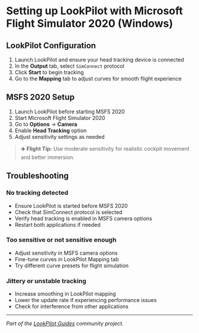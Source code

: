 # Setting up LookPilot with Microsoft Flight Simulator 2020 (Windows)

## LookPilot Configuration

1. Launch LookPilot and ensure your head tracking device is connected
2. In the **Output** tab, select `SimConnect` protocol
3. Click **Start** to begin tracking
4. Go to the **Mapping** tab to adjust curves for smooth flight experience

## MSFS 2020 Setup

1. Launch LookPilot before starting MSFS 2020
2. Start Microsoft Flight Simulator 2020
3. Go to **Options** → **Camera**
4. Enable **Head Tracking** option
5. Adjust sensitivity settings as needed

> **✈️ Flight Tip:** Use moderate sensitivity for realistic cockpit movement and better immersion.

## Troubleshooting

### No tracking detected
- Ensure LookPilot is started before MSFS 2020
- Check that SimConnect protocol is selected
- Verify head tracking is enabled in MSFS camera options
- Restart both applications if needed

### Too sensitive or not sensitive enough
- Adjust sensitivity in MSFS camera options
- Fine-tune curves in LookPilot Mapping tab
- Try different curve presets for flight simulation

### Jittery or unstable tracking
- Increase smoothing in LookPilot mapping
- Lower the update rate if experiencing performance issues
- Check for interference from other applications

---

*Part of the [LookPilot Guides](https://github.com/Reblexis/lookpilot-guides) community project.* 
